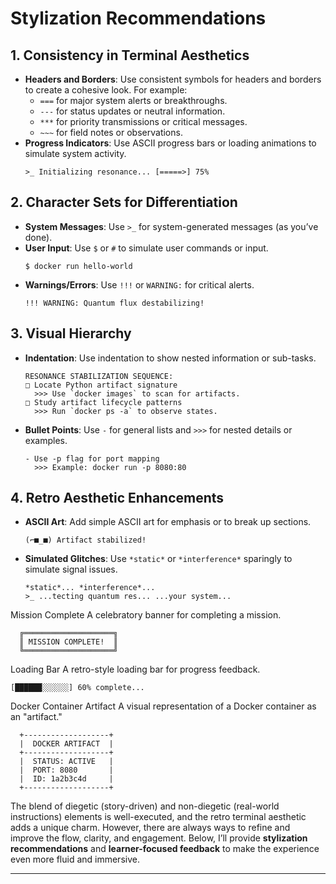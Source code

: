 # **Stylization Recommendations**

## 1. **Consistency in Terminal Aesthetics**
   - **Headers and Borders**: Use consistent symbols for headers and borders to create a cohesive look. For example:
     - `===` for major system alerts or breakthroughs.
     - `---` for status updates or neutral information.
     - `***` for priority transmissions or critical messages.
     - `~~~` for field notes or observations.
   - **Progress Indicators**: Use ASCII progress bars or loading animations to simulate system activity.
     ```plaintext
     >_ Initializing resonance... [=====>] 75%
     ```

## 2. **Character Sets for Differentiation**
   - **System Messages**: Use `>_` for system-generated messages (as you’ve done).
   - **User Input**: Use `$` or `#` to simulate user commands or input.
     ```plaintext
     $ docker run hello-world
     ```
   - **Warnings/Errors**: Use `!!!` or `WARNING:` for critical alerts.
     ```plaintext
     !!! WARNING: Quantum flux destabilizing!
     ```

## 3. **Visual Hierarchy**
   - **Indentation**: Use indentation to show nested information or sub-tasks.
     ```plaintext
     RESONANCE STABILIZATION SEQUENCE:
     □ Locate Python artifact signature
       >>> Use `docker images` to scan for artifacts.
     □ Study artifact lifecycle patterns
       >>> Run `docker ps -a` to observe states.
     ```
   - **Bullet Points**: Use `-` for general lists and `>>>` for nested details or examples.
     ```plaintext
     - Use -p flag for port mapping
       >>> Example: docker run -p 8080:80
     ```

## 4. **Retro Aesthetic Enhancements**
   - **ASCII Art**: Add simple ASCII art for emphasis or to break up sections.
     ```plaintext
     (⌐■_■) Artifact stabilized!
     ```
   - **Simulated Glitches**: Use `*static*` or `*interference*` sparingly to simulate signal issues.
     ```plaintext
     *static*... *interference*...
     >_ ...tecting quantum res... ...your system...
     ```

Mission Complete
A celebratory banner for completing a mission.

```plaintext
  ╔════════════════════╗
  ║ MISSION COMPLETE!  ║
  ╚════════════════════╝
```

Loading Bar
A retro-style loading bar for progress feedback.

```plaintext
[██████░░░░░░] 60% complete...
```

Docker Container Artifact
A visual representation of a Docker container as an "artifact."

```plaintext
  +-------------------+
  |  DOCKER ARTIFACT  |
  +-------------------+
  |  STATUS: ACTIVE   |
  |  PORT: 8080       |
  |  ID: 1a2b3c4d     |
  +-------------------+
```

The blend of diegetic (story-driven) and non-diegetic (real-world instructions) elements is well-executed, and the retro terminal aesthetic adds a unique charm. However, there are always ways to refine and improve the flow, clarity, and engagement. Below, I’ll provide **stylization recommendations** and **learner-focused feedback** to make the experience even more fluid and immersive.

---
